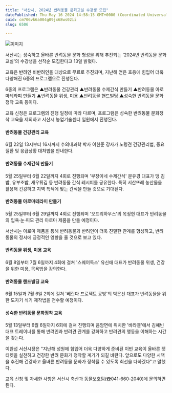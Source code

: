```yaml
---
title: "서산시, 2024년 반려동물 문화교실 수강생 모집"
datePublished: Thu May 16 2024 14:58:15 GMT+0000 (Coordinated Universal Time)
cuid: cm706vk6a004g09jx68ws02ii
slug: 6506

---
```



![이미지](https://cdn.hashnode.com/res/hashnode/image/upload/v1739260635202/9872304b-c997-42d8-a69d-2659289ba191.png)

서산시는 성숙하고 올바른 반려동물 문화 형성을 위해 추진되는 '2024년 반려동물 문화교실'의 수강생을 선착순 모집한다고 13일 밝혔다.

교육은 반려인·비반려인을 대상으로 무료로 추진되며, 지난해 얻은 호응에 힘입어 더욱 다양해진 6종의 프로그램으로 진행된다.

6종의 프로그램은 ▲반려동물 건강관리 ▲반려동물 수제간식 만들기 ▲반려동물 아로마테라피 만들기 ▲반려동물 위생, 미용 ▲반려동물 핸드빌딩 ▲성숙한 반려동물 문화정착 교육 등이다.

교육 신청은 프로그램의 진행 일정에 따라 다르며, 프로그램은 성숙한 반려동물 문화정착 교육을 제외하고 서산시 농업기술센터 일원에서 진행된다.

#### 반려동물 건강관리 교육

6월 22일 13시부터 16시까지 수의내과학 박사 이한준 강사가 노령견 건강관리법, 중요 질환 및 응급상황 대처법을 안내한다.

#### 반려동물 수제간식 만들기

5월 25일부터 6월 22일까지 4회로 진행되며 '부장이네 수제간식' 문유경 대표가 댕 김밥, 유부초밥, 새우튀김 등 반려동물 간식 레시피를 공유한다. 특히 서산뜨레 농산물을 활용해 건강하고 지역 특색에 맞는 간식을 만들 것으로 기대된다.

#### 반려동물 아로마테라미 만들기

5월 25일부터 6월 29일까지 4회로 진행되며 '오드리하우스'의 목정현 대표가 반려동물의 입욕·눈·피모 관리 아로마 제품을 만들 예정이다.

서산시는 아로마 제품을 통해 반려동물과 반려인이 더욱 친밀한 관계를 형성하고, 반려동물의 정서에 긍정적인 영향을 줄 것으로 보고 있다.

#### 반려동물 위생, 미용 교육

6월 8일부터 7월 6일까지 4회에 걸쳐 '스퀘어독스' 유신애 대표가 반려동물 위생, 건강을 위한 미용, 목욕법을 강의한다.

#### 반려동물 핸드빌딩 교육

6월 15일과 7월 6일 2회에 걸쳐 '베란다 프로젝트 공방'의 박은선 대표가 반려동물을 위한 도자기 식기 제작법을 전수할 예정이다.

#### 성숙한 반려동물 문화정착 교육

5월 13일부터 6월 6일까지 6회에 걸쳐 진행되며 음암면에 위치한 '바라겔'에서 김혜빈 대표 트레이너를 통해 반려인과 반려견 관계를 강화하고 반려견의 행동을 이해하는 시간을 갖는다.

이완섭 서산시장은 "지난해 성원에 힘입어 더욱 다양하게 준비된 이번 교육이 올바른 펫티켓을 실천하고 건강한 반려 문화가 정착할 계기가 되길 바란다. 앞으로도 다양한 시책을 추진해 건강하고 올바른 반려동물 문화가 정착될 수 있도록 최선을 다하겠다"고 말했다.

교육 신청 및 자세한 사항은 서산시 축산과 동물보호팀(☎041-660-2040)에 문의하면 된다.